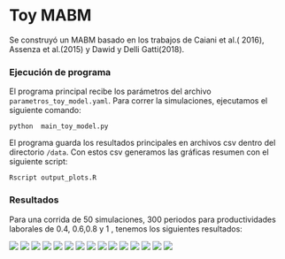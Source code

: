 # Toy MABM 

Se construyó un MABM basado en los trabajos de Caiani et al.( 2016), Assenza et al.(2015) y Dawid y Delli Gatti(2018).

### Ejecución de programa

El programa principal recibe los parámetros del archivo ```parametros_toy_model.yaml```. Para correr la simulaciones, ejecutamos el siguiente comando:

```
python  main_toy_model.py
```

El programa guarda los resultados principales en archivos csv dentro del directorio ```/data```. Con estos csv generamos las gráficas resumen con el siguiente script:

```
Rscript output_plots.R 
```

### Resultados

Para una corrida de 50 simulaciones, 300 periodos para productividades laborales de 0.4, 0.6,0.8 y 1 , tenemos los siguientes resultados:

![](images-example/normalized_avg_price.png) 
![](images-example/share_wage.png) 
![](images-example/share_profits.png )
![](images-example/capital.png )
![](images-example/salarios.png )
![](images-example/cash_bill.png )
![](images-example/consumo_real_efectivo.png )
![](images-example/ganancias.png )
![](images-example/gini.png )
![](images-example/porcentaje_pobocup_sectorsubs.png )
![](images-example/precio_promedio.png )
![](images-example/producto.png )
![](images-example/producto_sector_k.png )
![](images-example/balance_gobierno.png )
![](images-example/tasa_desempleo.png )
